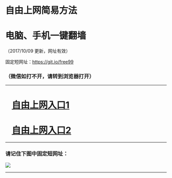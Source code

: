 ﻿# 自由上网简易方法

# 电脑、手机一键翻墙

（2017/10/09 更新，网址有效）

固定短网址：https://git.io/free99

### （微信如打不开，请转到浏览器打开）


***





# &nbsp;&nbsp; <a href="http://ft200342586.fwq-tz-1001.info/fwqtz01.html?t=100900118458 " target="_blank">自由上网入口1</a>
# &nbsp;&nbsp; <a href="http://ft1525011828.fwq-tz-1002.info/fwqtz02.html?t=10090012128 " target="_blank">自由上网入口2</a>
***

### 请记住下图中固定短网址：

<img src="https://s3-us-west-2.amazonaws.com/fwq-1001/yjfq-20170905okok.png" /> 


***

